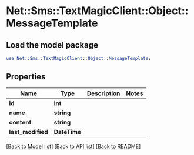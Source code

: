 # Net::Sms::TextMagicClient::Object::MessageTemplate

## Load the model package
```perl
use Net::Sms::TextMagicClient::Object::MessageTemplate;
```

## Properties
Name | Type | Description | Notes
------------ | ------------- | ------------- | -------------
**id** | **int** |  | 
**name** | **string** |  | 
**content** | **string** |  | 
**last_modified** | **DateTime** |  | 

[[Back to Model list]](../README.md#documentation-for-models) [[Back to API list]](../README.md#documentation-for-api-endpoints) [[Back to README]](../README.md)


